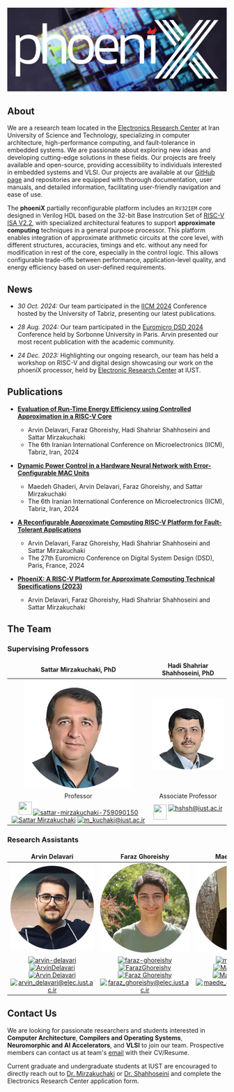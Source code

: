 ![phoeniX_logo](/assets/logos/phoenix_logotype_page.png)

## About

We are a research team located in the [Electronics Research Center](https://erc.iust.ac.ir/index.php?sid=45&slc_lang=fa) at Iran University of Science and Technology, specializing in computer architecture, high-performance computing, and fault-tolerance in embedded systems. We are passionate about exploring new ideas and developing cutting-edge solutions in these fields. Our projects are freely available and open-source, providing accessibility to individuals interested in embedded systems and VLSI. Our projects are available at our [GitHub page](https://github.com/phoeniX-Digital-Design) and repositories are equipped with thorough documentation, user manuals, and detailed information, facilitating user-friendly navigation and ease of use.
 
The **phoeniX** partially reconfigurable platform includes an `RV32IEM` core designed in Verilog HDL based on the 32-bit Base Instrcution Set of [RISC-V ISA V2.2](http://riscv.org/), with specialized architectural features to support **approximate computing** techniques in a general purpose processor. This platform enables integration of approximate arithmetic circuits at the core level, with different structures, accuracies, timings and etc. without any need for modification in rest of the core, especially in the control logic. This allows configurable trade-offs between performance, application-level quality, and energy efficiency based on user-defined requirements.

## News

- *30 Oct. 2024:* Our team participated in the [IICM 2024](https://iicm-conf.ir/2024) Conference hosted by the University of Tabriz, presenting our latest publications.

- *28 Aug. 2024:* Our team participated in the [Euromicro DSD 2024](https://dsd-seaa.com/dsd2024/) Conference held by Sorbonne University in Paris. Arvin presented our most recent publication with the academic community.

- *24 Dec. 2023:* Highlighting our ongoing research, our team has held a workshop on RISC-V and digital design showcasing our work on the phoeniX processor, held by [Electronic Research Center](https://erc.iust.ac.ir/index.php?sid=45&slc_lang=fa) at IUST.

## Publications

- [**Evaluation of Run-Time Energy Efficiency using Controlled Approximation in a RISC-V Core**](https://arxiv.org/abs/2410.07027)
    - Arvin Delavari, Faraz Ghoreishy, Hadi Shahriar Shahhoseini and Sattar Mirzakuchaki
    - The 6th Iranian International Conference on Microelectronics (IICM), Tabriz, Iran, 2024

- [**Dynamic Power Control in a Hardware Neural Network with Error-Configurable MAC Units**](https://arxiv.org/abs/2410.10545)
    - Maedeh Ghaderi, Arvin Delavari, Faraz Ghoreishy, and Sattar Mirzakuchaki
    - The 6th Iranian International Conference on Microelectronics (IICM), Tabriz, Iran, 2024

- [**A Reconfigurable Approximate Computing RISC-V Platform for Fault-Tolerant Applications**](https://ieeexplore.ieee.org/abstract/document/10741850/)
    - Arvin Delavari, Faraz Ghoreishy, Hadi Shahriar Shahhoseini and Sattar Mirzakuchaki
    - The 27th Euromicro Conference on Digital System Design (DSD), Paris, France, 2024

- [**PhoeniX: A RISC-V Platform for Approximate Computing Technical Specifications (2023)**](http://www.iust.ac.ir/content/76158/phoeniX-POINTS--A-RISC-V-Platform-for-Approximate-Computing)
    - Arvin Delavari, Faraz Ghoreishy, Hadi Shahriar Shahhoseini and Sattar Mirzakuchaki

## The Team

### Supervising Professors

<style>
td, th {
   border: none!important;
}
</style>

| Sattar Mirzakuchaki, PhD | Hadi Shahriar Shahhoseini, PhD |
|:------------------------:|:------------------------------:|
|![SM](/assets/team/SM.png)|![HS](/assets/team/HS.png)                         |
|Professor                 |Associate Professor             |
| <a href="https://www.iust.ac.ir/content/45062/Dr.-Mirzakuchaki" target="blank"><img align="" src="https://upload.wikimedia.org/wikipedia/commons/8/82/Noun_Project_website_icon_3077870.svg" alt="" height="30" width="30" /></a> <a href="https://linkedin.com/in/sattar-mirzakuchaki-759090150" target="blank"><img align="" src="https://upload.wikimedia.org/wikipedia/commons/8/81/LinkedIn_icon.svg" alt="sattar-mirzakuchaki-759090150" height="30" width="40" /></a> <a href="https://scholar.google.com/citations?user=OCyrN-YAAAAJ&hl=en" target="blank"><img align="" src="https://upload.wikimedia.org/wikipedia/commons/c/c7/Google_Scholar_logo.svg" alt="Sattar Mirzakuchaki" height="32" width="40" /></a> <a href="mailto:m_kuchaki@iust.ac.ir" target="blank"><img align="top" src="https://upload.wikimedia.org/wikipedia/commons/d/d9/2674096_object_email_web_essential_icon.svg" alt="m_kuchaki@iust.ac.ir" height="35" width="35" /></a> | <a href="https://www.iust.ac.ir/content/45064/Dr.-Shahhoseini" target="blank"><img align="" src="https://upload.wikimedia.org/wikipedia/commons/8/82/Noun_Project_website_icon_3077870.svg" alt="" height="35" width="30" /></a> <a href="mailto:hshsh@iust.ac.ir" target="blank"><img align="top" src="https://upload.wikimedia.org/wikipedia/commons/d/d9/2674096_object_email_web_essential_icon.svg" alt="hshsh@iust.ac.ir" height="35" width="35" /></a>| 

### Research Assistants

| Arvin Delavari    | Faraz Ghoreishy  |Maedeh Ghaderi    |
|:-----------------:|:----------------:|:----------------:|
|![Arvin](/assets/team/Arvin.png)         |![Faraz](/assets/team/Faraz.png)        |![Maedeh](/assets/team/Maedeh.png)       |
| <a href="https://linkedin.com/in/arvin-delavari" target="blank"><img align="" src="https://upload.wikimedia.org/wikipedia/commons/8/81/LinkedIn_icon.svg" alt="arvin-delavari" height="30" width="40" /></a> <a href="https://github.com/ArvinDelavari" target="blank"><img align="" src="https://upload.wikimedia.org/wikipedia/commons/c/c2/GitHub_Invertocat_Logo.svg" alt="ArvinDelavari" height="32" width="40" /></a> <a href="https://scholar.google.com/citations?user=vxLkCEgAAAAJ&hl=en" target="blank"><img align="" src="https://upload.wikimedia.org/wikipedia/commons/c/c7/Google_Scholar_logo.svg" alt="Arvin Delavari" height="32" width="40" /></a> <a href="mailto:arvin_delavari@elec.iust.ac.ir" target="blank"><img align="top" src="https://upload.wikimedia.org/wikipedia/commons/d/d9/2674096_object_email_web_essential_icon.svg" alt="arvin_delavari@elec.iust.ac.ir" height="35" width="35" /></a> | <a href="https://linkedin.com/in/faraz-ghoreishy" target="blank"><img align="" src="https://upload.wikimedia.org/wikipedia/commons/8/81/LinkedIn_icon.svg" alt="faraz-ghoreishy" height="30" width="40" /></a> <a href="https://github.com/FarazGhoreishy" target="blank"><img align="" src="https://upload.wikimedia.org/wikipedia/commons/c/c2/GitHub_Invertocat_Logo.svg" alt="FarazGhoreishy" height="32" width="40" /></a> <a href="https://scholar.google.com/citations?user=DeSjsXYAAAAJ&hl=en" target="blank"><img align="" src="https://upload.wikimedia.org/wikipedia/commons/c/c7/Google_Scholar_logo.svg" alt="Faraz Ghoreishy" height="32" width="40" /></a> <a href="mailto:faraz_ghoreishy@elec.iust.ac.ir" target="blank"><img align="top" src="https://upload.wikimedia.org/wikipedia/commons/d/d9/2674096_object_email_web_essential_icon.svg" alt="faraz_ghoreishy@elec.iust.ac.ir" height="35" width="35" /></a> | <a href="https://linkedin.com/in/maedeghaderi" target="blank"><img align="" src="https://upload.wikimedia.org/wikipedia/commons/8/81/LinkedIn_icon.svg" alt="maedeghaderi" height="30" width="40" /></a> <a href="https://github.com/MaedehGhaderi" target="blank"><img align="" src="https://upload.wikimedia.org/wikipedia/commons/c/c2/GitHub_Invertocat_Logo.svg" alt="MaedehGhaderi" height="32" width="40" /></a> <a href="https://scholar.google.com/citations?user=G0IeFRIAAAAJ&hl=en" target="blank"><img align="" src="https://upload.wikimedia.org/wikipedia/commons/c/c7/Google_Scholar_logo.svg" alt="Maedeh Ghaderi" height="32" width="40" /></a> <a href="mailto:maede_ghaderi@elec.iust.ac.ir" target="blank"><img align="top" src="https://upload.wikimedia.org/wikipedia/commons/d/d9/2674096_object_email_web_essential_icon.svg" alt="maede_ghaderi@elec.iust.ac.ir" height="35" width="35" /></a> |


## Contact Us

We are looking for passionate researchers and students interested in **Computer Architecture**, **Compilers and Operating Systems**, **Neuromorphic and AI Accelerators**, and **VLSI** to join our team. Prospective members can contact us at team's [email](mailto:phoenix.digital.electronics@gmail.com) with their CV/Resume. 

Current graduate and undergraduate students at IUST are encouraged to directly reach out to [Dr. Mirzakuchaki](mailto:m_kuchaki@iust.ac.ir) or [Dr. Shahhoseini](mailto:shahhoseini@iust.ac.ir) and complete the Electronics Research Center application form.





